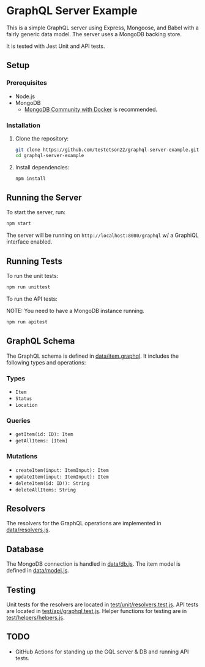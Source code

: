 # GraphQL Server Example

This is a simple GraphQL server using Express, Mongoose, and Babel with a fairly generic data model. The server uses a MongoDB backing store.

It is tested with Jest Unit and API tests.

## Setup

### Prerequisites

- Node.js
- MongoDB
    - [MongoDB Community with Docker](https://www.mongodb.com/docs/manual/tutorial/install-mongodb-community-with-docker/#install-mongodb-community-with-docker) is recommended.

### Installation

1. Clone the repository:
    ```sh
    git clone https://github.com/testetson22/graphql-server-example.git
    cd graphql-server-example
    ```

2. Install dependencies:
    ```sh
    npm install
    ```

## Running the Server

To start the server, run:
```sh
npm start
```

The server will be running on `http://localhost:8080/graphql` w/ a GraphiQL interface enabled.

## Running Tests

To run the unit tests:
```sh
npm run unittest
```

To run the API tests:

NOTE: You need to have a MongoDB instance running.

```sh
npm run apitest
```

## GraphQL Schema

The GraphQL schema is defined in [data/item.graphql](data/item.graphql). It includes the following types and operations:

### Types

- `Item`
- `Status`
- `Location`

### Queries

- `getItem(id: ID): Item`
- `getAllItems: [Item]`

### Mutations

- `createItem(input: ItemInput): Item`
- `updateItem(input: ItemInput): Item`
- `deleteItem(id: ID!): String`
- `deleteAllItems: String`

## Resolvers

The resolvers for the GraphQL operations are implemented in [data/resolvers.js](data/resolvers.js).

## Database

The MongoDB connection is handled in [data/db.js](data/db.js). The item model is defined in [data/model.js](data/model.js).

## Testing

Unit tests for the resolvers are located in [test/unit/resolvers.test.js](test/unit/resolvers.test.js). API tests are located in [test/api/graphql.test.js](test/api/graphql.test.js). Helper functions for testing are in [test/helpers/helpers.js](test/helpers/helpers.js).

## TODO
- GitHub Actions for standing up the GQL server & DB and running API tests.